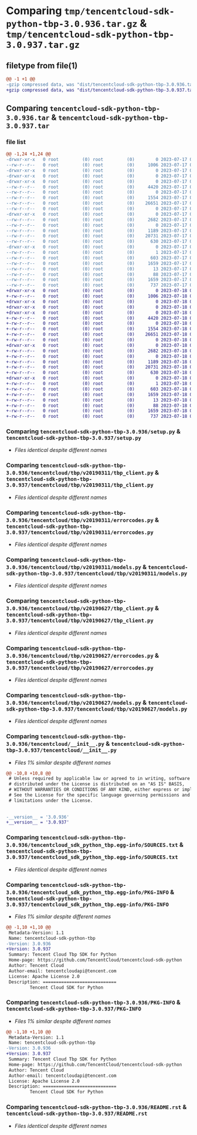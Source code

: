 # Comparing `tmp/tencentcloud-sdk-python-tbp-3.0.936.tar.gz` & `tmp/tencentcloud-sdk-python-tbp-3.0.937.tar.gz`

## filetype from file(1)

```diff
@@ -1 +1 @@
-gzip compressed data, was "dist/tencentcloud-sdk-python-tbp-3.0.936.tar", last modified: Mon Jul 17 00:35:26 2023, max compression
+gzip compressed data, was "dist/tencentcloud-sdk-python-tbp-3.0.937.tar", last modified: Tue Jul 18 00:31:13 2023, max compression
```

## Comparing `tencentcloud-sdk-python-tbp-3.0.936.tar` & `tencentcloud-sdk-python-tbp-3.0.937.tar`

### file list

```diff
@@ -1,24 +1,24 @@
-drwxr-xr-x   0 root         (0) root         (0)        0 2023-07-17 00:35:25.000000 tencentcloud-sdk-python-tbp-3.0.936/
--rw-r--r--   0 root         (0) root         (0)     1006 2023-07-17 00:35:25.000000 tencentcloud-sdk-python-tbp-3.0.936/setup.py
-drwxr-xr-x   0 root         (0) root         (0)        0 2023-07-17 00:35:25.000000 tencentcloud-sdk-python-tbp-3.0.936/tencentcloud/
-drwxr-xr-x   0 root         (0) root         (0)        0 2023-07-17 00:35:25.000000 tencentcloud-sdk-python-tbp-3.0.936/tencentcloud/tbp/
-drwxr-xr-x   0 root         (0) root         (0)        0 2023-07-17 00:35:25.000000 tencentcloud-sdk-python-tbp-3.0.936/tencentcloud/tbp/v20190311/
--rw-r--r--   0 root         (0) root         (0)     4420 2023-07-17 00:35:25.000000 tencentcloud-sdk-python-tbp-3.0.936/tencentcloud/tbp/v20190311/tbp_client.py
--rw-r--r--   0 root         (0) root         (0)        0 2023-07-17 00:35:25.000000 tencentcloud-sdk-python-tbp-3.0.936/tencentcloud/tbp/v20190311/__init__.py
--rw-r--r--   0 root         (0) root         (0)     1554 2023-07-17 00:35:25.000000 tencentcloud-sdk-python-tbp-3.0.936/tencentcloud/tbp/v20190311/errorcodes.py
--rw-r--r--   0 root         (0) root         (0)    26651 2023-07-17 00:35:25.000000 tencentcloud-sdk-python-tbp-3.0.936/tencentcloud/tbp/v20190311/models.py
--rw-r--r--   0 root         (0) root         (0)        0 2023-07-17 00:35:25.000000 tencentcloud-sdk-python-tbp-3.0.936/tencentcloud/tbp/__init__.py
-drwxr-xr-x   0 root         (0) root         (0)        0 2023-07-17 00:35:25.000000 tencentcloud-sdk-python-tbp-3.0.936/tencentcloud/tbp/v20190627/
--rw-r--r--   0 root         (0) root         (0)     2682 2023-07-17 00:35:25.000000 tencentcloud-sdk-python-tbp-3.0.936/tencentcloud/tbp/v20190627/tbp_client.py
--rw-r--r--   0 root         (0) root         (0)        0 2023-07-17 00:35:25.000000 tencentcloud-sdk-python-tbp-3.0.936/tencentcloud/tbp/v20190627/__init__.py
--rw-r--r--   0 root         (0) root         (0)     1189 2023-07-17 00:35:25.000000 tencentcloud-sdk-python-tbp-3.0.936/tencentcloud/tbp/v20190627/errorcodes.py
--rw-r--r--   0 root         (0) root         (0)    20731 2023-07-17 00:35:25.000000 tencentcloud-sdk-python-tbp-3.0.936/tencentcloud/tbp/v20190627/models.py
--rw-r--r--   0 root         (0) root         (0)      630 2023-07-17 00:35:25.000000 tencentcloud-sdk-python-tbp-3.0.936/tencentcloud/__init__.py
-drwxr-xr-x   0 root         (0) root         (0)        0 2023-07-17 00:35:25.000000 tencentcloud-sdk-python-tbp-3.0.936/tencentcloud_sdk_python_tbp.egg-info/
--rw-r--r--   0 root         (0) root         (0)        1 2023-07-17 00:35:25.000000 tencentcloud-sdk-python-tbp-3.0.936/tencentcloud_sdk_python_tbp.egg-info/dependency_links.txt
--rw-r--r--   0 root         (0) root         (0)      603 2023-07-17 00:35:25.000000 tencentcloud-sdk-python-tbp-3.0.936/tencentcloud_sdk_python_tbp.egg-info/SOURCES.txt
--rw-r--r--   0 root         (0) root         (0)     1659 2023-07-17 00:35:25.000000 tencentcloud-sdk-python-tbp-3.0.936/tencentcloud_sdk_python_tbp.egg-info/PKG-INFO
--rw-r--r--   0 root         (0) root         (0)       13 2023-07-17 00:35:25.000000 tencentcloud-sdk-python-tbp-3.0.936/tencentcloud_sdk_python_tbp.egg-info/top_level.txt
--rw-r--r--   0 root         (0) root         (0)       88 2023-07-17 00:35:25.000000 tencentcloud-sdk-python-tbp-3.0.936/setup.cfg
--rw-r--r--   0 root         (0) root         (0)     1659 2023-07-17 00:35:25.000000 tencentcloud-sdk-python-tbp-3.0.936/PKG-INFO
--rw-r--r--   0 root         (0) root         (0)      737 2023-07-17 00:35:25.000000 tencentcloud-sdk-python-tbp-3.0.936/README.rst
+drwxr-xr-x   0 root         (0) root         (0)        0 2023-07-18 00:31:13.000000 tencentcloud-sdk-python-tbp-3.0.937/
+-rw-r--r--   0 root         (0) root         (0)     1006 2023-07-18 00:31:13.000000 tencentcloud-sdk-python-tbp-3.0.937/setup.py
+drwxr-xr-x   0 root         (0) root         (0)        0 2023-07-18 00:31:13.000000 tencentcloud-sdk-python-tbp-3.0.937/tencentcloud/
+drwxr-xr-x   0 root         (0) root         (0)        0 2023-07-18 00:31:13.000000 tencentcloud-sdk-python-tbp-3.0.937/tencentcloud/tbp/
+drwxr-xr-x   0 root         (0) root         (0)        0 2023-07-18 00:31:13.000000 tencentcloud-sdk-python-tbp-3.0.937/tencentcloud/tbp/v20190311/
+-rw-r--r--   0 root         (0) root         (0)     4420 2023-07-18 00:31:13.000000 tencentcloud-sdk-python-tbp-3.0.937/tencentcloud/tbp/v20190311/tbp_client.py
+-rw-r--r--   0 root         (0) root         (0)        0 2023-07-18 00:31:13.000000 tencentcloud-sdk-python-tbp-3.0.937/tencentcloud/tbp/v20190311/__init__.py
+-rw-r--r--   0 root         (0) root         (0)     1554 2023-07-18 00:31:13.000000 tencentcloud-sdk-python-tbp-3.0.937/tencentcloud/tbp/v20190311/errorcodes.py
+-rw-r--r--   0 root         (0) root         (0)    26651 2023-07-18 00:31:13.000000 tencentcloud-sdk-python-tbp-3.0.937/tencentcloud/tbp/v20190311/models.py
+-rw-r--r--   0 root         (0) root         (0)        0 2023-07-18 00:31:13.000000 tencentcloud-sdk-python-tbp-3.0.937/tencentcloud/tbp/__init__.py
+drwxr-xr-x   0 root         (0) root         (0)        0 2023-07-18 00:31:13.000000 tencentcloud-sdk-python-tbp-3.0.937/tencentcloud/tbp/v20190627/
+-rw-r--r--   0 root         (0) root         (0)     2682 2023-07-18 00:31:13.000000 tencentcloud-sdk-python-tbp-3.0.937/tencentcloud/tbp/v20190627/tbp_client.py
+-rw-r--r--   0 root         (0) root         (0)        0 2023-07-18 00:31:13.000000 tencentcloud-sdk-python-tbp-3.0.937/tencentcloud/tbp/v20190627/__init__.py
+-rw-r--r--   0 root         (0) root         (0)     1189 2023-07-18 00:31:13.000000 tencentcloud-sdk-python-tbp-3.0.937/tencentcloud/tbp/v20190627/errorcodes.py
+-rw-r--r--   0 root         (0) root         (0)    20731 2023-07-18 00:31:13.000000 tencentcloud-sdk-python-tbp-3.0.937/tencentcloud/tbp/v20190627/models.py
+-rw-r--r--   0 root         (0) root         (0)      630 2023-07-18 00:31:13.000000 tencentcloud-sdk-python-tbp-3.0.937/tencentcloud/__init__.py
+drwxr-xr-x   0 root         (0) root         (0)        0 2023-07-18 00:31:13.000000 tencentcloud-sdk-python-tbp-3.0.937/tencentcloud_sdk_python_tbp.egg-info/
+-rw-r--r--   0 root         (0) root         (0)        1 2023-07-18 00:31:13.000000 tencentcloud-sdk-python-tbp-3.0.937/tencentcloud_sdk_python_tbp.egg-info/dependency_links.txt
+-rw-r--r--   0 root         (0) root         (0)      603 2023-07-18 00:31:13.000000 tencentcloud-sdk-python-tbp-3.0.937/tencentcloud_sdk_python_tbp.egg-info/SOURCES.txt
+-rw-r--r--   0 root         (0) root         (0)     1659 2023-07-18 00:31:13.000000 tencentcloud-sdk-python-tbp-3.0.937/tencentcloud_sdk_python_tbp.egg-info/PKG-INFO
+-rw-r--r--   0 root         (0) root         (0)       13 2023-07-18 00:31:13.000000 tencentcloud-sdk-python-tbp-3.0.937/tencentcloud_sdk_python_tbp.egg-info/top_level.txt
+-rw-r--r--   0 root         (0) root         (0)       88 2023-07-18 00:31:13.000000 tencentcloud-sdk-python-tbp-3.0.937/setup.cfg
+-rw-r--r--   0 root         (0) root         (0)     1659 2023-07-18 00:31:13.000000 tencentcloud-sdk-python-tbp-3.0.937/PKG-INFO
+-rw-r--r--   0 root         (0) root         (0)      737 2023-07-18 00:31:13.000000 tencentcloud-sdk-python-tbp-3.0.937/README.rst
```

### Comparing `tencentcloud-sdk-python-tbp-3.0.936/setup.py` & `tencentcloud-sdk-python-tbp-3.0.937/setup.py`

 * *Files identical despite different names*

### Comparing `tencentcloud-sdk-python-tbp-3.0.936/tencentcloud/tbp/v20190311/tbp_client.py` & `tencentcloud-sdk-python-tbp-3.0.937/tencentcloud/tbp/v20190311/tbp_client.py`

 * *Files identical despite different names*

### Comparing `tencentcloud-sdk-python-tbp-3.0.936/tencentcloud/tbp/v20190311/errorcodes.py` & `tencentcloud-sdk-python-tbp-3.0.937/tencentcloud/tbp/v20190311/errorcodes.py`

 * *Files identical despite different names*

### Comparing `tencentcloud-sdk-python-tbp-3.0.936/tencentcloud/tbp/v20190311/models.py` & `tencentcloud-sdk-python-tbp-3.0.937/tencentcloud/tbp/v20190311/models.py`

 * *Files identical despite different names*

### Comparing `tencentcloud-sdk-python-tbp-3.0.936/tencentcloud/tbp/v20190627/tbp_client.py` & `tencentcloud-sdk-python-tbp-3.0.937/tencentcloud/tbp/v20190627/tbp_client.py`

 * *Files identical despite different names*

### Comparing `tencentcloud-sdk-python-tbp-3.0.936/tencentcloud/tbp/v20190627/errorcodes.py` & `tencentcloud-sdk-python-tbp-3.0.937/tencentcloud/tbp/v20190627/errorcodes.py`

 * *Files identical despite different names*

### Comparing `tencentcloud-sdk-python-tbp-3.0.936/tencentcloud/tbp/v20190627/models.py` & `tencentcloud-sdk-python-tbp-3.0.937/tencentcloud/tbp/v20190627/models.py`

 * *Files identical despite different names*

### Comparing `tencentcloud-sdk-python-tbp-3.0.936/tencentcloud/__init__.py` & `tencentcloud-sdk-python-tbp-3.0.937/tencentcloud/__init__.py`

 * *Files 1% similar despite different names*

```diff
@@ -10,8 +10,8 @@
 # Unless required by applicable law or agreed to in writing, software
 # distributed under the License is distributed on an "AS IS" BASIS,
 # WITHOUT WARRANTIES OR CONDITIONS OF ANY KIND, either express or implied.
 # See the License for the specific language governing permissions and
 # limitations under the License.
 
 
-__version__ = '3.0.936'
+__version__ = '3.0.937'
```

### Comparing `tencentcloud-sdk-python-tbp-3.0.936/tencentcloud_sdk_python_tbp.egg-info/SOURCES.txt` & `tencentcloud-sdk-python-tbp-3.0.937/tencentcloud_sdk_python_tbp.egg-info/SOURCES.txt`

 * *Files identical despite different names*

### Comparing `tencentcloud-sdk-python-tbp-3.0.936/tencentcloud_sdk_python_tbp.egg-info/PKG-INFO` & `tencentcloud-sdk-python-tbp-3.0.937/tencentcloud_sdk_python_tbp.egg-info/PKG-INFO`

 * *Files 1% similar despite different names*

```diff
@@ -1,10 +1,10 @@
 Metadata-Version: 1.1
 Name: tencentcloud-sdk-python-tbp
-Version: 3.0.936
+Version: 3.0.937
 Summary: Tencent Cloud Tbp SDK for Python
 Home-page: https://github.com/TencentCloud/tencentcloud-sdk-python
 Author: Tencent Cloud
 Author-email: tencentcloudapi@tencent.com
 License: Apache License 2.0
 Description: ============================
         Tencent Cloud SDK for Python
```

### Comparing `tencentcloud-sdk-python-tbp-3.0.936/PKG-INFO` & `tencentcloud-sdk-python-tbp-3.0.937/PKG-INFO`

 * *Files 1% similar despite different names*

```diff
@@ -1,10 +1,10 @@
 Metadata-Version: 1.1
 Name: tencentcloud-sdk-python-tbp
-Version: 3.0.936
+Version: 3.0.937
 Summary: Tencent Cloud Tbp SDK for Python
 Home-page: https://github.com/TencentCloud/tencentcloud-sdk-python
 Author: Tencent Cloud
 Author-email: tencentcloudapi@tencent.com
 License: Apache License 2.0
 Description: ============================
         Tencent Cloud SDK for Python
```

### Comparing `tencentcloud-sdk-python-tbp-3.0.936/README.rst` & `tencentcloud-sdk-python-tbp-3.0.937/README.rst`

 * *Files identical despite different names*

